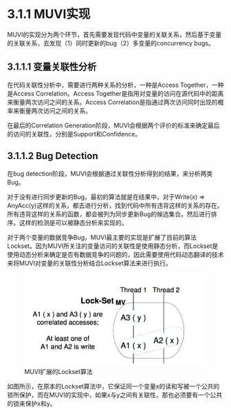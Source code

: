 # 3.1.1 MUVI实现

MUVI的实现分为两个环节，首先需要发现代码中变量的关联关系，然后基于变量的关联关系，去发现（1）同时更新的bug（2）多变量的concurrency bugs。

## 3.1.1.1 变量关联性分析

在代码关联性分析中，需要进行两种关系的分析，一种是Access Together，一种是Access Correlation。Access Together是指用对变量的访问在源代码中的距离来衡量两次访问之间的关系。Access Correlation是指通过两次访问同时出现的概率来衡量两次访问之间的关系。

在最后的Correlation Generation阶段，MUVI会根据两个评价的标准来确定最后的访问的关联性，分别是Support和Confidence。

## 3.1.1.2 Bug Detection

在bug detection阶段，MUVI会根据通过关联性分析得到的结果，来分析两类Bug。

对于没有进行同步更新的Bug，最初的算法就是在结果中，对于Write(x) => AnyAcc(y)这样的关系，都去进行分析，找到代码中所有违背这样的关系的存在。所有违背这样的关系的函数，都会被列为同步更新Bug的候选集合。然后进行排序。这样的检测是可以被静态分析来实现的。

对于两个变量的数据竞争Bug，MUVI最主要的实现是扩展了目前的算法Lockset。因为MUVI所关注的变量访问的关联性是使用静态分析，而Lockset是使用动态分析来确定是否有数据竞争的问题的，因此需要使用代码动态翻译的技术来将MUVI对变量的关联性分析结合Lockset算法来进行执行。

<figure>
	<img src="./images/gaoce-1.png" weight="300">
	<figcaption>MUVI扩展的Lockset算法</figcaption>
</figure>

如图所示，在原本的Lockset算法中，它保证同一个变量x的读和写被一个公共的锁所保护，而在MUVI的实现中，如果x与y之间有关联性，那也必须要有一个公共的锁来保护x和y。